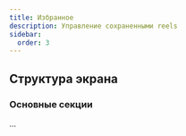 ```yaml
---
title: Избранное
description: Управление сохраненными reels
sidebar:
  order: 3
---
```


## Структура экрана

### Основные секции
...